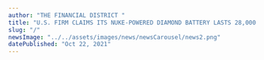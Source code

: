 ```yaml
---
author: "THE FINANCIAL DISTRICT "
title: "U.S. FIRM CLAIMS ITS NUKE-POWERED DIAMOND BATTERY LASTS 28,000 YEARS"
slug: "/"
newsImage: "../../assets/images/news/newsCarousel/news2.png"
datePublished: "Oct 22, 2021"
---
```

